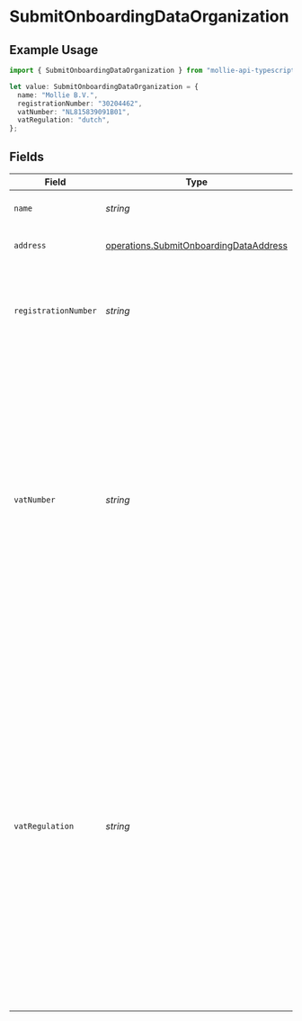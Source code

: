 # SubmitOnboardingDataOrganization

## Example Usage

```typescript
import { SubmitOnboardingDataOrganization } from "mollie-api-typescript/models/operations";

let value: SubmitOnboardingDataOrganization = {
  name: "Mollie B.V.",
  registrationNumber: "30204462",
  vatNumber: "NL815839091B01",
  vatRegulation: "dutch",
};
```

## Fields

| Field                                                                                                                                                                                                                                                                                           | Type                                                                                                                                                                                                                                                                                            | Required                                                                                                                                                                                                                                                                                        | Description                                                                                                                                                                                                                                                                                     | Example                                                                                                                                                                                                                                                                                         |
| ----------------------------------------------------------------------------------------------------------------------------------------------------------------------------------------------------------------------------------------------------------------------------------------------- | ----------------------------------------------------------------------------------------------------------------------------------------------------------------------------------------------------------------------------------------------------------------------------------------------- | ----------------------------------------------------------------------------------------------------------------------------------------------------------------------------------------------------------------------------------------------------------------------------------------------- | ----------------------------------------------------------------------------------------------------------------------------------------------------------------------------------------------------------------------------------------------------------------------------------------------- | ----------------------------------------------------------------------------------------------------------------------------------------------------------------------------------------------------------------------------------------------------------------------------------------------- |
| `name`                                                                                                                                                                                                                                                                                          | *string*                                                                                                                                                                                                                                                                                        | :heavy_minus_sign:                                                                                                                                                                                                                                                                              | The name of the organization.                                                                                                                                                                                                                                                                   | Mollie B.V.                                                                                                                                                                                                                                                                                     |
| `address`                                                                                                                                                                                                                                                                                       | [operations.SubmitOnboardingDataAddress](../../models/operations/submitonboardingdataaddress.md)                                                                                                                                                                                                | :heavy_minus_sign:                                                                                                                                                                                                                                                                              | The address of the organization.                                                                                                                                                                                                                                                                |                                                                                                                                                                                                                                                                                                 |
| `registrationNumber`                                                                                                                                                                                                                                                                            | *string*                                                                                                                                                                                                                                                                                        | :heavy_minus_sign:                                                                                                                                                                                                                                                                              | The registration number of the organization at their local chamber of commerce.                                                                                                                                                                                                                 | 30204462                                                                                                                                                                                                                                                                                        |
| `vatNumber`                                                                                                                                                                                                                                                                                     | *string*                                                                                                                                                                                                                                                                                        | :heavy_minus_sign:                                                                                                                                                                                                                                                                              | The VAT number of the organization, if based in the European Union or in The United Kingdom. VAT numbers are verified against the international registry *VIES*.<br/><br/>The field can be omitted for merchants residing in other countries.                                                   | NL815839091B01                                                                                                                                                                                                                                                                                  |
| `vatRegulation`                                                                                                                                                                                                                                                                                 | *string*                                                                                                                                                                                                                                                                                        | :heavy_minus_sign:                                                                                                                                                                                                                                                                              | Mollie applies Dutch VAT for merchants based in The Netherlands, British VAT for merchants based in The United Kingdom, and shifted VAT for merchants in the European Union.<br/><br/>The field can be omitted for merchants residing in other countries.<br/><br/>Possible values: `dutch` `british` `shifted` | dutch                                                                                                                                                                                                                                                                                           |